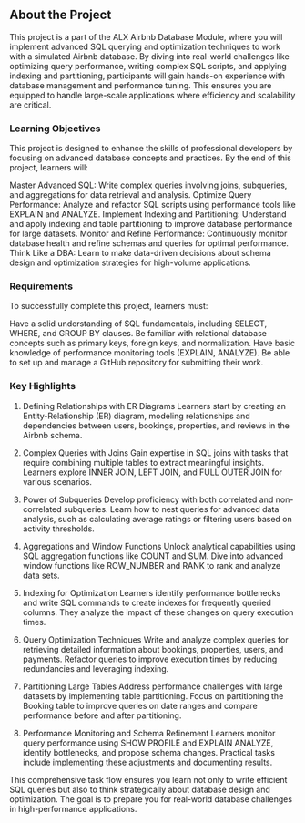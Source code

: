 ## About the Project

This project is a part of the ALX Airbnb Database Module, where you will implement advanced SQL querying and optimization techniques to work with a simulated Airbnb database. By diving into real-world challenges like optimizing query performance, writing complex SQL scripts, and applying indexing and partitioning, participants will gain hands-on experience with database management and performance tuning. This ensures you are equipped to handle large-scale applications where efficiency and scalability are critical.

### Learning Objectives

This project is designed to enhance the skills of professional developers by focusing on advanced database concepts and practices. By the end of this project, learners will:

Master Advanced SQL: Write complex queries involving joins, subqueries, and aggregations for data retrieval and analysis.
Optimize Query Performance: Analyze and refactor SQL scripts using performance tools like EXPLAIN and ANALYZE.
Implement Indexing and Partitioning: Understand and apply indexing and table partitioning to improve database performance for large datasets.
Monitor and Refine Performance: Continuously monitor database health and refine schemas and queries for optimal performance.
Think Like a DBA: Learn to make data-driven decisions about schema design and optimization strategies for high-volume applications.

### Requirements

To successfully complete this project, learners must:

Have a solid understanding of SQL fundamentals, including SELECT, WHERE, and GROUP BY clauses.
Be familiar with relational database concepts such as primary keys, foreign keys, and normalization.
Have basic knowledge of performance monitoring tools (EXPLAIN, ANALYZE).
Be able to set up and manage a GitHub repository for submitting their work.

### Key Highlights

1. Defining Relationships with ER Diagrams
   Learners start by creating an Entity-Relationship (ER) diagram, modeling relationships and dependencies between users, bookings, properties, and reviews in the Airbnb schema.

2. Complex Queries with Joins
   Gain expertise in SQL joins with tasks that require combining multiple tables to extract meaningful insights. Learners explore INNER JOIN, LEFT JOIN, and FULL OUTER JOIN for various scenarios.

3. Power of Subqueries
   Develop proficiency with both correlated and non-correlated subqueries. Learn how to nest queries for advanced data analysis, such as calculating average ratings or filtering users based on activity thresholds.

4. Aggregations and Window Functions
   Unlock analytical capabilities using SQL aggregation functions like COUNT and SUM. Dive into advanced window functions like ROW_NUMBER and RANK to rank and analyze data sets.

5. Indexing for Optimization
   Learners identify performance bottlenecks and write SQL commands to create indexes for frequently queried columns. They analyze the impact of these changes on query execution times.

6. Query Optimization Techniques
   Write and analyze complex queries for retrieving detailed information about bookings, properties, users, and payments. Refactor queries to improve execution times by reducing redundancies and leveraging indexing.

7. Partitioning Large Tables
   Address performance challenges with large datasets by implementing table partitioning. Focus on partitioning the Booking table to improve queries on date ranges and compare performance before and after partitioning.

8. Performance Monitoring and Schema Refinement
   Learners monitor query performance using SHOW PROFILE and EXPLAIN ANALYZE, identify bottlenecks, and propose schema changes. Practical tasks include implementing these adjustments and documenting results.

This comprehensive task flow ensures you learn not only to write efficient SQL queries but also to think strategically about database design and optimization. The goal is to prepare you for real-world database challenges in high-performance applications.
